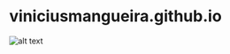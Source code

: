 # viniciusmangueira.github.io

![alt text](https://http2.mlstatic.com/D_Q_NP_818303-MLB25649366423_062017-Q.jpg)
